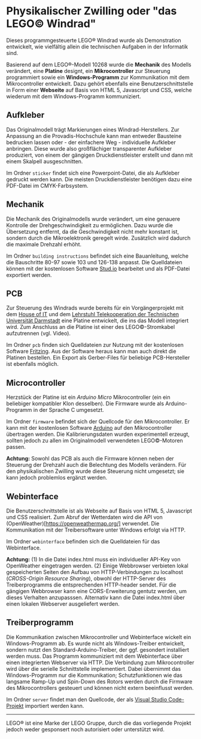 # Physikalischer Zwilling oder "das LEGO© Windrad"

Dieses programmgesteuerte LEGO® Windrad wurde als Demonstration entwickelt, wie vielfältig allein die technischen Aufgaben in der Informatik sind.

Basierend auf dem LEGO®-Modell 10268 wurde die **Mechanik** des Modells verändert, eine **Platine** designt, ein **Mikrocontroller** zur Steuerung programmiert sowie ein **Windows-Programm** zur Kommunikation mit dem Mikrocontroller entwickelt. Dazu gehört ebenfalls eine Benutzerschnittstelle in Form einer **Webseite** auf Basis von HTML 5, Javascript und CSS, welche wiederum mit dem Windows-Programm kommuniziert.

## Aufkleber

Das Originalmodell trägt Markierungen eines Windrad-Herstellers. Zur Anpassung an die Provadis-Hochschule kann man entweder Bausteine bedrucken lassen oder - der einfachere Weg - individuelle Aufkleber anbringen. Diese wurde also großflächiger transparenter Aufkleber produziert, von einem der gängigen Druckdienstleister erstellt und dann mit einem Skalpell ausgeschnitten.

Im Ordner `sticker` findet sich eine Powerpoint-Datei, die als Aufkleber gedruckt werden kann. Die meisten Druckdienstleister benötigen dazu eine PDF-Datei im CMYK-Farbsystem.

## Mechanik

Die Mechanik des Originalmodells wurde verändert, um eine genauere Kontrolle der Drehgeschwindigkeit zu ermöglichen. Dazu wurde die Übersetzung entfernt, da die Geschwindigkeit nicht mehr konstant ist, sondern durch die Mikroelektronik geregelt wirde. Zusätzlich wird dadurch die maximale Drehzahl erhöht.

Im Ordner `building instructions` befindet sich eine Bauanleitung, welche die Bauschritte 80-97 sowie 103 und 126-138 anpasst. Die Quelldateien können mit der kostenlosen Software [Stud.io](https://www.bricklink.com/v3/studio/download.page) bearbeitet und als PDF-Datei exportiert werden.

## PCB

Zur Steuerung des Windrads wurde bereits für ein Vorgängerprojekt mit dem [House of IT](https://house-of-it.eu/) und dem [Lehrstuhl Telekooperation der Technischen Universität Darmstadt](https://www.informatik.tu-darmstadt.de/telekooperation/telecooperation_group/index.en.jsp) eine Platine entwickelt, die ins das Modell integriert wird. Zum Anschluss an die Platine ist einer des LEGO©-Stromkabel aufzutrennen (vgl. Video).

Im Ordner `pcb` finden sich Quelldateien zur Nutzung mit der kostenlosen Software [Fritzing](https://fritzing.org/). Aus der Software heraus kann man auch direkt die Platinen bestellen. Ein Export als Gerber-Files für beliebige PCB-Hersteller ist ebenfalls möglich.

## Microcontroller

Herzstück der Platine ist ein *Arduino Micro* Mikrocontroller (ein ein beliebiger kompatibler Klon desselben). Die Firmware wurde als Arduino-Programm in der Sprache C umgesetzt.

Im Ordner `firmware` befindet sich der Quellcode für den Mikrocontroller. Er kann mit der kostenlosen Software [Arduino](https://www.arduino.cc/) auf den Mikrocontroller übertragen werden. Die Kalibrierungsdaten wurden experimentell erzeugt, sollten jedoch zu allen im Originalmodell verwendeten LEGO©-Motoren passen.

**Achtung:** Sowohl das PCB als auch die Firmware können neben der Steuerung der Drehzahl auch die Belechtung des Modells verändern. Für den physikalischen Zwilling wurde diese Steuerung nicht umgesetzt; sie kann jedoch problemlos ergänzt werden.

## Webinterface

Die Benutzerschnittstelle ist als Webseite auf Basis von HTML 5, Javascript und CSS realisiert. Zum Abruf der Wetterdaten wird die API von (OpenWeather)[https://openweathermap.org/] verwendet. Die Kommunikation mit der Treibersoftware unter Windows erfolgt via HTTP.

Im Ordner `webinterface` befinden sich die Quelldateien für das Webinterface.

**Achtung:** (1) In die Datei index.html muss ein individueller API-Key von OpenWeather eingetragen werden. (2) Einige Webbrowser verbieten lokal gespeicherten Seiten den Aufbau von HTTP-Verbindungen zu localhost (*CROSS-Origin Resource Sharing*), obwohl der HTTP-Server des Treiberprogramms die entsprechenden HTTP-header sendet. Für die gängigen Webbrowser kann eine CORS-Erweiterung gentutz werden, um dieses Verhalten anzupasssen. Alternativ kann die Datei index.html über einen lokalen Webserver ausgeliefert werden.

## Treiberprogramm

Die Kommunikation zwischen Mikrocontroller und Webinterface wickelt ein Windows-Programm ab. Es wurde nicht als Windows-Treiber entwickelt, sondern nutzt den Standard-Arduino-Treiber, der ggf. gesondert installiert werden muss. Das Programm kommuniziert mit dem Webinterface über einen integrierten Webserver via HTTP. Die Verbindung zum Mikrocontroller wird über die serielle Schnittstelle implementiert. Dabei übernimmt das Windows-Programm nur die Kommunikation; Schutzfunktionen wie das langsame Ramp-Up und Spin-Down des Rotors werden durch die Firmware des Mikrocontrollers gesteuert und können nicht extern beeinflusst werden.

Im Ordner `server` findet man den Quellcode, der als [Visual Studio Code-Projekt](https://code.visualstudio.com/) importiert werden kann.

---

LEGO® ist eine Marke der LEGO Gruppe, durch die das vorliegende Projekt jedoch weder gesponsert noch autorisiert oder unterstützt wird.
